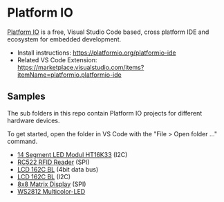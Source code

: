 # Platform IO

[Platform IO](https://platformio.org/) is a free, Visual Studio Code based, cross platform IDE and ecosystem for embedded development.

* Install instructions: <https://platformio.org/platformio-ide>
* Related VS Code Extension: <https://marketplace.visualstudio.com/items?itemName=platformio.platformio-ide>

## Samples

The sub folders in this repo contain Platform IO projects for different hardware devices.

To get started, open the folder in VS Code with the "File > Open folder ..." command.

* [14 Segment LED Modul HT16K33](14-segment/README.md) (I2C)
* [RC522 RFID Reader](rfid/README.md) (SPI)
* [LCD 162C BL](lcd/README.md) (4bit data bus)
* [LCD 162C BL](lcd-i2c/README.md) (I2C)
* [8x8 Matrix Display](matrix/README.md) (SPI)
* [WS2812 Multicolor-LED](ws2812/README.md)